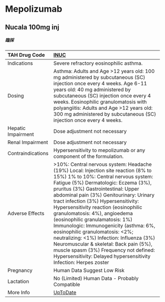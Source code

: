 # Mepolizumab

## Nucala 100mg inj

##### 臨採

| TAH Drug Code      | [INUC](https://www.tahsda.org.tw/drugs/hissearch.php?drug_code=INUC)                                                                                                                                                                                                                                                                                                                                                                                                                                                                                                                                                                                                                |
|:-------------------|:------------------------------------------------------------------------------------------------------------------------------------------------------------------------------------------------------------------------------------------------------------------------------------------------------------------------------------------------------------------------------------------------------------------------------------------------------------------------------------------------------------------------------------------------------------------------------------------------------------------------------------------------------------------------------------|
| Indications        | Severe refractory eosinophilic asthma.                                                                                                                                                                                                                                                                                                                                                                                                                                                                                                                                                                                                                                              |
| Dosing             | Asthma: Adults and Age >12 years old: 100 mg administered by subcutaneous (SC) injection once every 4 weeks. Age 6-11 years old: 40 mg administered by subcutaneous (SC) injection once every 4 weeks. Eosinophilic granulomatosis with polyangiitis: Adults and Age >12 years old: 300 mg administered by subcutaneous (SC) injection once every 4 weeks.                                                                                                                                                                                                                                                                                                                          |
| Hepatic Impairment | Dose adjustment not necessary                                                                                                                                                                                                                                                                                                                                                                                                                                                                                                                                                                                                                                                       |
| Renal Impairment   | Dose adjustment not necessary                                                                                                                                                                                                                                                                                                                                                                                                                                                                                                                                                                                                                                                       |
| Contraindications  | Hypersensitivity to mepolizumab or any component of the formulation.                                                                                                                                                                                                                                                                                                                                                                                                                                                                                                                                                                                                                |
| Adverse Effects    | >10%: Central nervous system: Headache (19%) Local: Injection site reaction (8% to 15%) 1% to 10%: Central nervous system: Fatigue (5%) Dermatologic: Eczema (3%), pruritus (3%) Gastrointestinal: Upper abdominal pain (3%) Genitourinary: Urinary tract infection (3%) Hypersensitivity: Hypersensitivity reaction (eosinophilic granulomatosis: 4%), angioedema (eosinophilic granulamatosis: 1%) Immunologic: Immunogenicity (asthma: 6%, eosinophilic granulomatosis: <2%; neutralizing: <1%) Infection: Influenza (3%) Neuromuscular & skeletal: Back pain (5%), muscle spasm (3%) Frequency not defined: Hypersensitivity: Delayed hypersensitivity Infection: Herpes zoster |
| Pregnancy          | Human Data Suggest Low Risk                                                                                                                                                                                                                                                                                                                                                                                                                                                                                                                                                                                                                                                         |
| Lactation          | No (Limited) Human Data - Probably Compatible                                                                                                                                                                                                                                                                                                                                                                                                                                                                                                                                                                                                                                       |
| More Info          | [UpToDate](https://www.uptodate.com/contents/mepolizumab-drug-information)                                                                                                                                                                                                                                                                                                                                                                                                                                                                                                                                                                                                          |

